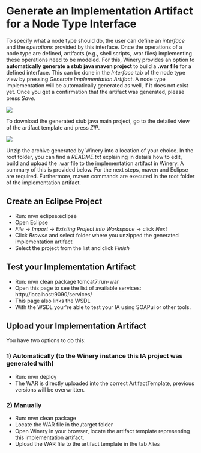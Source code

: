 <!---~~~~~~~~~~~~~~~~~~~~~~~~~~~~~~~~~~~~~~~~~~~~~~~~~~~~~~~~~~~~~~~~~~~~~~~~~~~
  ~ Copyright (c) 2020 Contributors to the Eclipse Foundation
  ~
  ~ See the NOTICE file(s) distributed with this work for additional
  ~ information regarding copyright ownership.
  ~
  ~ This program and the accompanying materials are made available under the
  ~ terms of the Eclipse Public License 2.0 which is available at
  ~ http://www.eclipse.org/legal/epl-2.0, or the Apache Software License 2.0
  ~ which is available at https://www.apache.org/licenses/LICENSE-2.0.
  ~
  ~ SPDX-License-Identifier: EPL-2.0 OR Apache-2.0
  ~~~~~~~~~~~~~~~~~~~~~~~~~~~~~~~~~~~~~~~~~~~~~~~~~~~~~~~~~~~~~~~~~~~~~~~~~~~~-->


# Generate an Implementation Artifact for a Node Type Interface

To specify what a node type should do, the user can define an *interface* and the *operations* provided by this interface. 
Once the operations of a node type are defined, artifacts (e.g., shell scripts, .war files) implementing these operations need to be modeled. 
For this, Winery provides an option to **automatically generate a stub java maven project** to build a **.war file** for a defined interface. 
This can be done in the *Interface* tab of the node type view by pressing *Generate Implementation Artifact*. 
A node type implementation will be automatically generated as well, if it does not exist yet.
Once you get a confirmation that the artifact was generated, please press *Save*.

![](figures/GenerateImplArtifact.jpg)
 
To download the generated stub java main project, go to the detailed view of the artifact template and press *ZIP*. 
 
![](figures/DownloadGeneratedStub.jpg)
 
Unzip the archive generated by Winery into a location of your choice. In the root folder, you can find a *README.txt* explaining in details how to edit, build and upload the .war file to the implementation artifact in Winery. 
A summary of this is provided below.
For the next steps, maven and Eclipse are required. Furthermore, maven commands are executed in the root folder of the implementation artifact.
 
## Create an Eclipse Project
- Run: mvn eclipse:eclipse
- Open Eclipse
- *File* -> *Import* -> *Existing Project into Workspace* -> click *Next*
- Click *Browse* and select folder where you unzipped the generated implementation artifact
- Select the project from the list and click *Finish*
 
## Test your Implementation Artifact
- Run: mvn clean package tomcat7:run-war
- Open this page to see the list of available services: http://localhost:9090/services/
- This page also links the WSDL
- With the WSDL your're able to test your IA using SOAPui or other tools.
 
## Upload your Implementation Artifact
You have two options to do this:
 
### 1) Automatically (to the Winery instance this IA project was generated with)
- Run: mvn deploy
- The WAR is directly uploaded into the correct ArtifactTemplate, previous versions will be overwritten.
 
### 2) Manually
- Run: mvn clean package
- Locate the WAR file in the /target folder
- Open Winery in your browser, locate the artifact template representing this implementation artifact.
- Upload the WAR file to the artifact template in the tab *Files*
